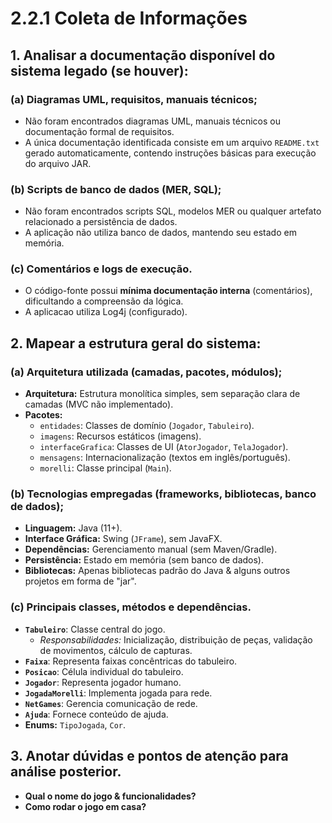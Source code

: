 # 2.2.1 Coleta de Informações

## 1. Analisar a documentação disponível do sistema legado (se houver):

### (a) Diagramas UML, requisitos, manuais técnicos;
*   Não foram encontrados diagramas UML, manuais técnicos ou documentação formal de requisitos.
*   A única documentação identificada consiste em um arquivo `README.txt` gerado automaticamente, contendo instruções básicas para execução do arquivo JAR.

### (b) Scripts de banco de dados (MER, SQL);
*   Não foram encontrados scripts SQL, modelos MER ou qualquer artefato relacionado a persistência de dados.
*   A aplicação não utiliza banco de dados, mantendo seu estado em memória.

### (c) Comentários e logs de execução.
*   O código-fonte possui **mínima documentação interna** (comentários), dificultando a compreensão da lógica.
*   A aplicacao utiliza Log4j (configurado).

## 2. Mapear a estrutura geral do sistema:

### (a) Arquitetura utilizada (camadas, pacotes, módulos); 
*   **Arquitetura:** Estrutura monolítica simples, sem separação clara de camadas (MVC não implementado).
*   **Pacotes:**
    *   `entidades`: Classes de domínio (`Jogador`, `Tabuleiro`).
    *   `imagens`: Recursos estáticos (imagens).
    *   `interfaceGrafica`: Classes de UI (`AtorJogador`, `TelaJogador`).
    *   `mensagens`: Internacionalização (textos em inglês/português).
    *   `morelli`: Classe principal (`Main`).

### (b) Tecnologias empregadas (frameworks, bibliotecas, banco de dados);
*   **Linguagem:** Java (11+).
*   **Interface Gráfica:** Swing (`JFrame`), sem JavaFX.
*   **Dependências:** Gerenciamento manual (sem Maven/Gradle).
*   **Persistência:** Estado em memória (sem banco de dados).
*   **Bibliotecas:** Apenas bibliotecas padrão do Java & alguns outros projetos em forma de "jar".

### (c) Principais classes, métodos e dependências.
*   **`Tabuleiro`**: Classe central do jogo.
    *   *Responsabilidades:* Inicialização, distribuição de peças, validação de movimentos, cálculo de capturas.
*   **`Faixa`**: Representa faixas concêntricas do tabuleiro.
*   **`Posicao`**: Célula individual do tabuleiro.
*   **`Jogador`**: Representa jogador humano.
*   **`JogadaMorelli`**: Implementa jogada para rede.
*   **`NetGames`**: Gerencia comunicação de rede.
*   **`Ajuda`**: Fornece conteúdo de ajuda.
*   **Enums:** `TipoJogada`, `Cor`.

## 3. Anotar dúvidas e pontos de atenção para análise posterior.

*   **Qual o nome do jogo & funcionalidades?**
*   **Como rodar o jogo em casa?**
